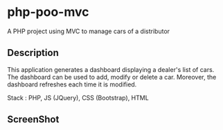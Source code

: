 # php-poo-mvc
A PHP project using MVC to manage cars of a distributor

## Description
This application generates a dashboard displaying a dealer's list of cars. The dashboard can be used to add, modify or delete a car. Moreover, the dashboard refreshes each time it is modified.

Stack : PHP, JS (JQuery), CSS (Bootstrap), HTML

## ScreenShot
